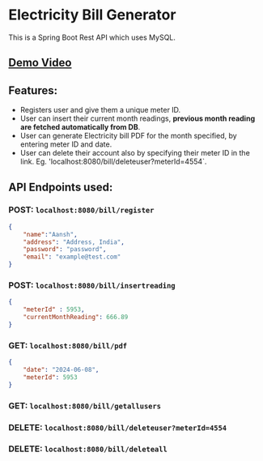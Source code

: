 # Electricity Bill Generator
This is a Spring Boot Rest API which uses MySQL.

## [Demo Video](https://1drv.ms/v/s!Agwf35R6wYp7ga0rhSOTE-_xGrWY_w?e=Rs9PNz)

## Features:
* Registers user and give them a unique meter ID.
* User can insert their current month readings, **previous month reading are fetched automatically from DB**.
* User can generate Electricity bill PDF for the month specified, by entering meter ID and date.
* User can delete their account also by specifying their meter ID in the link. Eg. 'localhost:8080/bill/deleteuser?meterId=4554`.

## API Endpoints used:
### **POST**: `localhost:8080/bill/register`

```json
{
    "name":"Aansh",
    "address": "Address, India",
    "password": "password",
    "email": "example@test.com"
}
```

### **POST**: `localhost:8080/bill/insertreading`

```json
{
    "meterId" : 5953,
    "currentMonthReading": 666.89
}
```

### **GET**: `localhost:8080/bill/pdf`

```json
{
    "date": "2024-06-08",
    "meterId": 5953
}
```

### **GET**: `localhost:8080/bill/getallusers`

### **DELETE**: `localhost:8080/bill/deleteuser?meterId=4554`

### **DELETE**: `localhost:8080/bill/deleteall`
